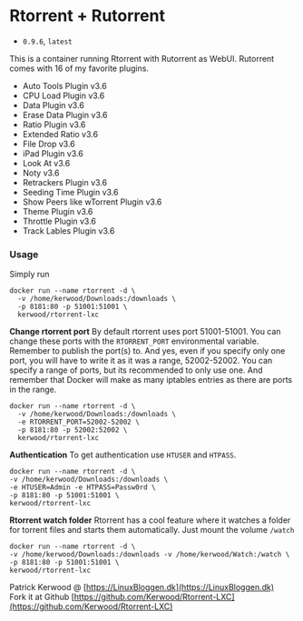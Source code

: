 # Rtorrent + Rutorrent
 - `0.9.6`, `latest`

This is a container running Rtorrent with Rutorrent as WebUI.
Rutorrent comes with 16 of my favorite plugins.
 - Auto Tools Plugin v3.6
 - CPU Load Plugin v3.6
 - Data Plugin v3.6
 - Erase Data Plugin v3.6
 - Ratio Plugin v3.6
 - Extended Ratio v3.6
 - File Drop v3.6
 - iPad Plugin v3.6
 - Look At v3.6
 - Noty v3.6
 - Retrackers Plugin v3.6
 - Seeding Time Plugin v3.6
 - Show Peers like wTorrent Plugin v3.6
 - Theme Plugin v3.6
 - Throttle Plugin v3.6
 - Track Lables Plugin v3.6

### Usage
Simply run
```
docker run --name rtorrent -d \
  -v /home/kerwood/Downloads:/downloads \
  -p 8181:80 -p 51001:51001 \
  kerwood/rtorrent-lxc
```
**Change rtorrent port**
By default rtorrent uses port 51001-51001. You can change these ports with the `RTORRENT_PORT` environmental variable. Remember to publish the port(s) to. And yes, even if you specify only one port, you will have to write it as it was a range, 52002-52002. You can specify a range of ports, but its recommended to only use one. And remember that Docker will make as many iptables entries as there are ports in the range.
```
docker run --name rtorrent -d \
  -v /home/kerwood/Downloads:/downloads \
  -e RTORRENT_PORT=52002-52002 \
  -p 8181:80 -p 52002:52002 \
  kerwood/rtorrent-lxc
```
**Authentication**
To get authentication use `HTUSER` and `HTPASS`.
```
docker run --name rtorrent -d \
-v /home/kerwood/Downloads:/downloads \
-e HTUSER=Admin -e HTPASS=Passw0rd \
-p 8181:80 -p 51001:51001 \
kerwood/rtorrent-lxc
```
**Rtorrent watch folder**
Rtorrent has a cool feature where it watches a folder for torrent files and starts them automatically. Just mount the volume `/watch`
```
docker run --name rtorrent -d \
-v /home/kerwood/Downloads:/downloads -v /home/kerwood/Watch:/watch \
-p 8181:80 -p 51001:51001 \
kerwood/rtorrent-lxc
```


Patrick Kerwood @ [https://LinuxBloggen.dk](https://LinuxBloggen.dk)  
Fork it at Github [https://github.com/Kerwood/Rtorrent-LXC](https://github.com/Kerwood/Rtorrent-LXC)
